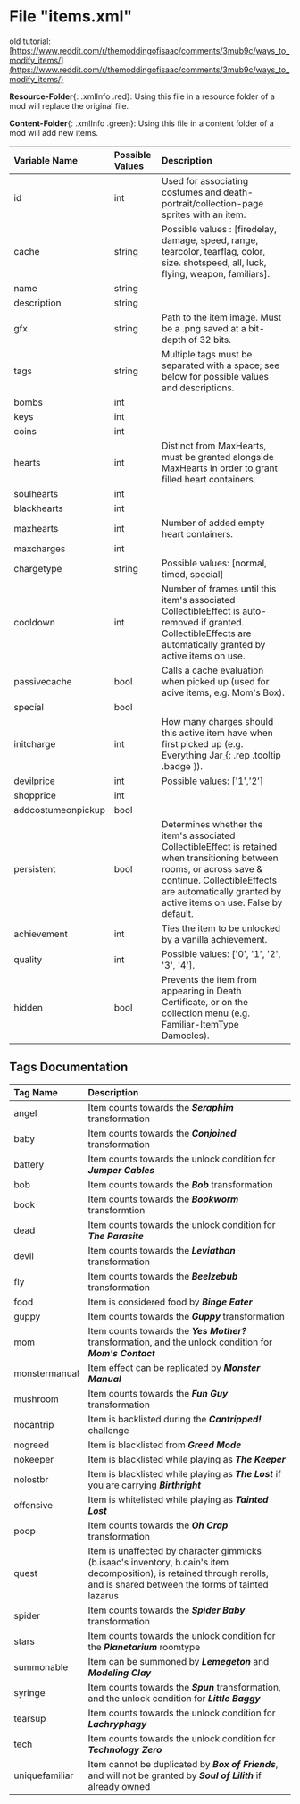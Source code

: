 # File "items.xml"

old tutorial: [https://www.reddit.com/r/themoddingofisaac/comments/3mub9c/ways_to_modify_items/](https://www.reddit.com/r/themoddingofisaac/comments/3mub9c/ways_to_modify_items/)

**Resource-Folder**{: .xmlInfo .red}: Using this file in a resource folder of a mod will replace the original file.

**Content-Folder**{: .xmlInfo .green}: Using this file in a content folder of a mod will add new items.


| Variable Name | Possible Values | Description |
|:--|:--|:--|
| id | int | Used for associating costumes and death-portrait/collection-page sprites with an item. |
| cache | string | Possible values : [firedelay, damage, speed, range, tearcolor, tearflag, color, size. shotspeed, all, luck, flying, weapon, familiars]. |
| name | string |  |
| description | string |  |
| gfx | string | Path to the item image. Must be a .png saved at a bit-depth of 32 bits. |
| tags | string | Multiple tags must be separated with a space; see below for possible values and descriptions. |
| bombs | int |  |
| keys | int |  |
| coins | int |  |
| hearts | int | Distinct from MaxHearts, must be granted alongside MaxHearts in order to grant filled heart containers. |
| soulhearts | int |  |
| blackhearts | int |  |
| maxhearts | int | Number of added empty heart containers. |
| maxcharges | int | |
| chargetype | string | Possible values: [normal, timed, special]|
| cooldown | int | Number of frames until this item's associated CollectibleEffect is auto-removed if granted. CollectibleEffects are automatically granted by active items on use. |
| passivecache | bool | Calls a cache evaluation when picked up (used for acive items, e.g. Mom's Box). |
| special | bool |  |
| initcharge | int | How many charges should this active item have when first picked up (e.g. Everything Jar[ ](#){: .rep .tooltip .badge }). |
| devilprice | int | Possible values: ['1','2'] |
| shopprice | int |  |
| addcostumeonpickup | bool |  |
| persistent | bool | Determines whether the item's associated CollectibleEffect is retained when transitioning between rooms, or across save & continue. CollectibleEffects are automatically granted by active items on use. False by default. |
| achievement | int | Ties the item to be unlocked by a vanilla achievement. |
| quality | int | Possible values: ['0', '1', '2', '3', '4']. |
| hidden | bool | Prevents the item from appearing in Death Certificate, or on the collection menu (e.g. Familiar-ItemType Damocles). |

## Tags Documentation

| Tag Name | Description |
|:--|:--|
| angel | Item counts towards the ***Seraphim*** transformation |
| baby | Item counts towards the ***Conjoined*** transformation |
| battery | Item counts towards the unlock condition for ***Jumper Cables*** |
| bob | Item counts towards the ***Bob*** transformation |
| book | Item counts towards the ***Bookworm*** transformtion |
| dead | Item counts towards the unlock condition for ***The Parasite*** |
| devil | Item counts towards the ***Leviathan*** transformation |
| fly | Item counts towards the ***Beelzebub*** transformation |
| food | Item is considered food by ***Binge Eater*** |
| guppy | Item counts towards the ***Guppy*** transformation |
| mom | Item counts towards the ***Yes Mother?*** transformation, and the unlock condition for ***Mom's Contact*** |
| monstermanual | Item effect can be replicated by ***Monster Manual*** |
| mushroom | Item counts towards the ***Fun Guy*** transformation |
| nocantrip | Item is backlisted during the ***Cantripped!*** challenge |
| nogreed | Item is blacklisted from ***Greed Mode*** |
| nokeeper | Item is blacklisted while playing as ***The Keeper*** |
| nolostbr | Item is blacklisted while playing as ***The Lost*** if you are carrying ***Birthright*** |
| offensive | Item is whitelisted while playing as ***Tainted Lost*** |
| poop | Item counts towards the ***Oh Crap*** transformation |
| quest | Item is unaffected by character gimmicks (b.isaac's inventory, b.cain's item decomposition), is retained through rerolls, and is shared between the forms of tainted lazarus |
| spider | Item counts towards the ***Spider Baby*** transformation |
| stars | Item counts towards the unlock condition for the ***Planetarium*** roomtype |
| summonable | Item can be summoned by ***Lemegeton*** and ***Modeling Clay*** |
| syringe | Item counts towards the ***Spun*** transformation, and the unlock condition for ***Little Baggy*** |
| tearsup | Item counts towards the unlock condition for ***Lachryphagy*** |
| tech | Item counts towards the unlock condition for ***Technology Zero*** |
| uniquefamiliar| Item cannot be duplicated by ***Box of Friends***, and will not be granted by ***Soul of Lilith*** if already owned |
